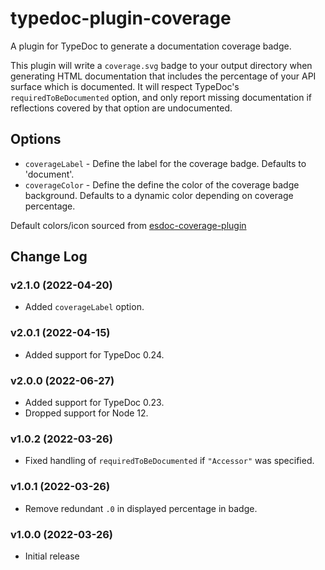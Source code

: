 # typedoc-plugin-coverage

A plugin for TypeDoc to generate a documentation coverage badge.

This plugin will write a `coverage.svg` badge to your output directory when generating HTML documentation that
includes the percentage of your API surface which is documented. It will respect TypeDoc's `requiredToBeDocumented` option,
and only report missing documentation if reflections covered by that option are undocumented.

## Options

- `coverageLabel` - Define the label for the coverage badge. Defaults to 'document'.
- `coverageColor` - Define the define the color of the coverage badge background. Defaults to a dynamic color depending on coverage percentage.

Default colors/icon sourced from [esdoc-coverage-plugin](https://github.com/esdoc/esdoc-plugins/tree/master/esdoc-coverage-plugin)

## Change Log

### v2.1.0 (2022-04-20)

- Added `coverageLabel` option.

### v2.0.1 (2022-04-15)

- Added support for TypeDoc 0.24.

### v2.0.0 (2022-06-27)

- Added support for TypeDoc 0.23.
- Dropped support for Node 12.

### v1.0.2 (2022-03-26)

- Fixed handling of `requiredToBeDocumented` if `"Accessor"` was specified.

### v1.0.1 (2022-03-26)

- Remove redundant `.0` in displayed percentage in badge.

### v1.0.0 (2022-03-26)

- Initial release
